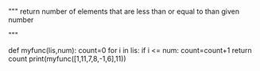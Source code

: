 """
return number of elements that are less than or equal to than given number

"""


def myfunc(lis,num):
    count=0
    for i in lis:
        if i <= num:
           count=count+1
    return count
print(myfunc([1,11,7,8,-1,6],11))
